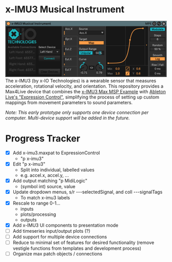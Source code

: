 # x-IMU3 Musical Instrument
![](ableton-device.png)
The x-IMU3 (by x-IO Technologies) is a wearable sensor that measures acceleration, rotational velocity, and orientation. This repository provides a Max4Live device that combines the [x-IMU3 Max MSP Example](https://github.com/xioTechnologies/x-IMU3-Max-MSP-Example) with [Ableton Live's "Expression Control"](https://www.ableton.com/en/live-manual/12/max-for-live-devices/#expression-control), simplifying the process of setting up custom mappings from movement parameters to sound parameters.

_Note: This early prototype only supports one device connection per computer. Multi-device support will be added in the future._

# Progress Tracker
- [X] Add x-imu3.maxpat to ExpressionControl
    - "p x-imu3"
- [X] Edit "p x-imu3"
    - Split into individual, labelled values
    - e.g. accel.x, accel.y, ...
- [X] Add output matching "p MidiLogic"
    - (symbol int) source, value
- [X] Update dropdown menus, s/r ---selectedSignal, and coll ---signalTags
    - To match x-imu3 labels
- [X] Rescale to range 0-1...
    - inputs
    - plots/processing
    - outputs
- [X] Add x-IMU3 UI components to presentation mode
- [ ] Add timeseries input/output plots (?)
- [ ] Add support for multiple device connections
- [ ] Reduce to minimal set of features for desired functionality (remove vestigle functions from templates and development process)
- [ ] Organize max patch objects / connections
